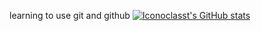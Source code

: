 learning to use git and github
[![Iconoclasst's GitHub stats](https://github-readme-stats.vercel.app/api?username=iconoclasst)](https://github.com/iconoclasst/github-readme-stats)
